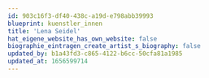 ```yaml
---
id: 903c16f3-df40-438c-a19d-e798abb39993
blueprint: kuenstler_innen
title: 'Lena Seidel'
hat_eigene_website_has_own_website: false
biographie_eintragen_create_artist_s_biography: false
updated_by: b1a43fd3-c865-4122-b6cc-50cfa81a1985
updated_at: 1656599714
---
```

